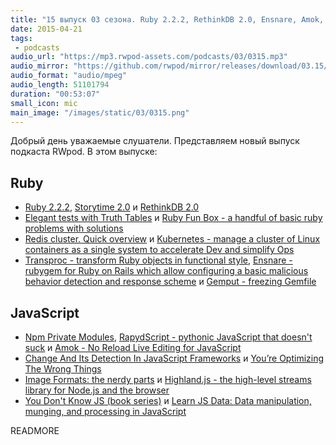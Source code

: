 ```yaml
---
title: "15 выпуск 03 сезона. Ruby 2.2.2, RethinkDB 2.0, Ensnare, Amok, Image Formats: the nerdy parts, You Don't Know JS и прочее"
date: 2015-04-21
tags:
 - podcasts
audio_url: "https://mp3.rwpod-assets.com/podcasts/03/0315.mp3"
audio_mirror: "https://github.com/rwpod/mirror/releases/download/03.15/0315.mp3"
audio_format: "audio/mpeg"
audio_length: 51101794
duration: "00:53:07"
small_icon: mic
main_image: "/images/static/03/0315.png"
---
```


Добрый день уважаемые слушатели. Представляем новый выпуск подкаста RWpod. В этом выпуске:

## Ruby

 - [Ruby 2.2.2](https://www.ruby-lang.org/en/news/2015/04/13/ruby-2-2-2-released/), [Storytime 2.0](http://www.flyoverworks.com/posts/storytime-2-0-a-combined-rails-cms-blog-admin-engine) и [RethinkDB 2.0](http://rethinkdb.com/blog/2.0-release/)
 - [Elegant tests with Truth Tables](http://brewhouse.io/blog/2015/04/13/elegant-tests-with-truth-tables.html) и [Ruby Fun Box - a handful of basic ruby problems with solutions](http://rubyfunbox.com/)
 - [Redis cluster. Quick overview](http://ilyabylich.svbtle.com/redis-cluster-quick-overview) и [Kubernetes - manage a cluster of Linux containers as a single system to accelerate Dev and simplify Ops](http://kubernetes.io/)
 - [Transproc - transform Ruby objects in functional style](http://solnic.github.io/transproc/), [Ensnare - rubygem for Ruby on Rails which allow configuring a basic malicious behavior detection and response scheme](https://github.com/ahoernecke/ensnare) и [Gemput - freezing Gemfile](https://github.com/stompesi/gemput)

## JavaScript

 - [Npm Private Modules](https://www.npmjs.com/private-modules),  [RapydScript - pythonic JavaScript that doesn't suck](http://www.rapydscript.com/) и [Amok - No Reload Live Editing for JavaScript](http://amokjs.com/)
 - [Change And Its Detection In JavaScript Frameworks](http://teropa.info/blog/2015/03/02/change-and-its-detection-in-javascript-frameworks.html) и [You’re Optimizing The Wrong Things](http://ericleads.com/2013/04/youre-optimizing-the-wrong-things/)
 - [Image Formats: the nerdy parts](https://speakerdeck.com/lara/image-formats-the-nerdy-parts) и [Highland.js - the high-level streams library for Node.js and the browser](http://highlandjs.org/)
 - [You Don't Know JS (book series)](https://github.com/getify/You-Dont-Know-JS) и [Learn JS Data: Data manipulation, munging, and processing in JavaScript](http://learnjsdata.com/)

READMORE

